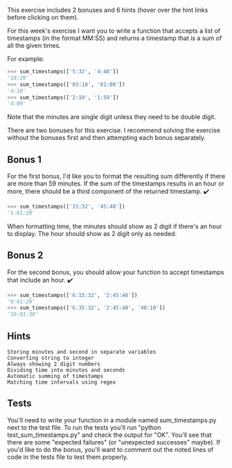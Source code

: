  This exercise includes 2 bonuses and 6 hints (hover over the hint links before clicking on them).

For this week's exercise I want you to write a function that accepts a list of timestamps (in the format MM:SS) and returns a timestamp that is a sum of all the given times.

For example:
```python
>>> sum_timestamps(['5:32', '4:48'])
'10:20'
>>> sum_timestamps(['03:10', '01:00'])
'4:10'
>>> sum_timestamps(['2:10', '1:59'])
'4:09'
```
Note that the minutes are single digit unless they need to be double digit.

There are two bonuses for this exercise. I recommend solving the exercise without the bonuses first and then attempting each bonus separately.

## Bonus 1

For the first bonus, I'd like you to format the resulting sum differently if there are more than 59 minutes. If the sum of the timestamps results in an hour or more, there should be a third component of the returned timestamp. ✔️
```python
>>> sum_timestamps(['15:32', '45:48'])
'1:01:20'
```

When formatting time, the minutes should show as 2 digit if there's an hour to display. The hour should show as 2 digit only as needed.

## Bonus 2

For the second bonus, you should allow your function to accept timestamps that include an hour. ✔️

```python
>>> sum_timestamps(['6:15:32', '2:45:48'])
'9:01:20'
>>> sum_timestamps(['6:35:32', '2:45:48', '40:10'])
'10:01:30'
```

## Hints

    Storing minutes and second in separate variables
    Converting string to integer
    Always showing 2 digit numbers
    Dividing time into minutes and seconds
    Automatic summing of timestamps
    Matching time intervals using regex

## Tests

You'll need to write your function in a module named sum_timestamps.py next to the test file. To run the tests you'll run "python test_sum_timestamps.py" and check the output for "OK". You'll see that there are some "expected failures" (or "unexpected successes" maybe). If you'd like to do the bonus, you'll want to comment out the noted lines of code in the tests file to test them properly.